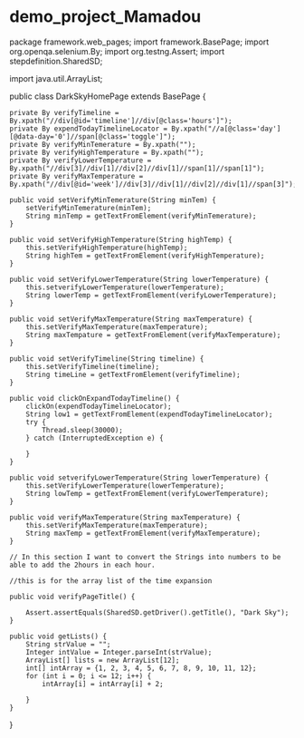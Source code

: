 # demo_project_Mamadou

package framework.web_pages;
import framework.BasePage;
import org.openqa.selenium.By;
import org.testng.Assert;
import stepdefinition.SharedSD;

import java.util.ArrayList;

public class DarkSkyHomePage extends BasePage {

    private By verifyTimeline = By.xpath("//div[@id='timeline']//div[@class='hours']");
    private By expendTodayTimelineLocator = By.xpath("//a[@class='day'][@data-day='0']//span[@class='toggle']");
    private By verifyMinTemerature = By.xpath("");
    private By verifyHighTemperature = By.xpath("");
    private By verifyLowerTemperature = By.xpath("//div[3]//div[1]//div[2]//div[1]//span[1]//span[1]");
    private By verifyMaxTemperature = By.xpath("//div[@id='week']//div[3]//div[1]//div[2]//div[1]//span[3]");

    public void setVerifyMinTemerature(String minTem) {
        setVerifyMinTemerature(minTem);
        String minTemp = getTextFromElement(verifyMinTemerature);
    }

    public void setVerifyHighTemperature(String highTemp) {
        this.setVerifyHighTemperature(highTemp);
        String highTem = getTextFromElement(verifyHighTemperature);
    }

    public void setVerifyLowerTemperature(String lowerTemperature) {
        this.setverifyLowerTemperature(lowerTemperature);
        String lowerTemp = getTextFromElement(verifyLowerTemperature);
    }

    public void setVerifyMaxTemperature(String maxTemperature) {
        this.setVerifyMaxTemperature(maxTemperature);
        String maxTempature = getTextFromElement(verifyMaxTemperature);
    }

    public void setVerifyTimeline(String timeline) {
        this.setVerifyTimeline(timeline);
        String timeLine = getTextFromElement(verifyTimeline);
    }

    public void clickOnExpandTodayTimeline() {
        clickOn(expendTodayTimelineLocator);
        String low1 = getTextFromElement(expendTodayTimelineLocator);
        try {
            Thread.sleep(30000);
        } catch (InterruptedException e) {

        }
    }

    public void setverifyLowerTemperature(String lowerTemperature) {
        this.setVerifyLowerTemperature(lowerTemperature);
        String lowTemp = getTextFromElement(verifyLowerTemperature);
    }

    public void verifyMaxTemperature(String maxTemperature) {
        this.setVerifyMaxTemperature(maxTemperature);
        String maxTemp = getTextFromElement(verifyMaxTemperature);
    }

    // In this section I want to convert the Strings into numbers to be able to add the 2hours in each hour.

    //this is for the array list of the time expansion

    public void verifyPageTitle() {

        Assert.assertEquals(SharedSD.getDriver().getTitle(), "Dark Sky");
    }

    public void getLists() {
        String strValue = "";
        Integer intValue = Integer.parseInt(strValue);
        ArrayList[] lists = new ArrayList[12];
        int[] intArray = {1, 2, 3, 4, 5, 6, 7, 8, 9, 10, 11, 12};
        for (int i = 0; i <= 12; i++) {
            intArray[i] = intArray[i] + 2;

        }
    }
}

